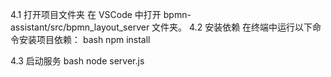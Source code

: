 4.1 打开项目文件夹
在 VSCode 中打开 bpmn-assistant/src/bpmn_layout_server 文件夹。
4.2 安装依赖
在终端中运行以下命令安装项目依赖：
bash
npm install

4.3 启动服务
bash
node server.js
